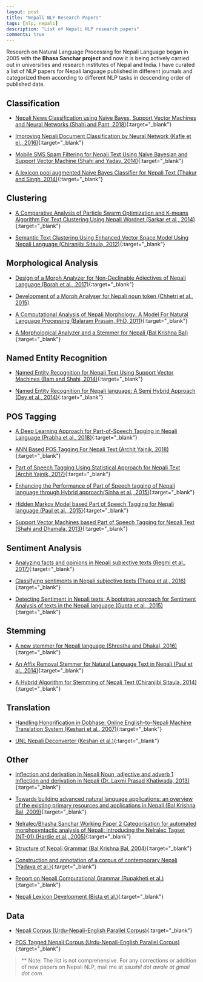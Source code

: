 ```yaml
---
layout: post
title: "Nepali NLP Research Papers"
tags: [nlp, nepali]
description: "List of Nepali NLP research papers"
comments: true
---
```


Research on Natural Language Processing for Nepali Language began in 2005 with the **Bhasa Sanchar project** and now it is being actively carried out in universities and research institutes of Nepal and India. I have curated a list of NLP papers for Nepali language published in different journals and categorized them according to different NLP tasks in descending order of published date. 

## Classification

* [Nepali News Classification using Naïve Bayes, Support Vector Machines and Neural Networks (Shahi and Pant, 2018)](https://www.researchgate.net/publication/324098346_Nepali_news_classification_using_Naive_Bayes_Support_Vector_Machines_and_Neural_Networks){:target="_blank"}
  
* [Improving Nepali Document Classification by Neural Network (Kafle et el., 2016)](http://conference.ioe.edu.np/ioegc2016/papers/IOEGC-2016-42.pdf){:target="_blank"}
  
* [Mobile SMS Spam Filtering for Nepali Text Using Naïve Bayesian and Support Vector Machine (Shahi and Yadav, 2014)](https://www.scirp.org/journal/PaperInformation.aspx?paperID=40857){:target="_blank"}
  
* [A lexicon pool augmented Naive Bayes Classifier for Nepali Text (Thakur and Singh, 2014)](https://www.researchgate.net/publication/285835091_A_lexicon_pool_augmented_Naive_Bayes_Classifier_for_Nepali_Text){:target="_blank"}
  
## Clustering

* [A Comparative Analysis of Particle Swarm Optimization and K-means Algorithm For Text Clustering Using Nepali Wordnet (Sarkar et al., 2014)](https://www.semanticscholar.org/paper/A-Comparative-Analysis-of-Particle-Swarm-and-For-Sarkar-Roy/df68d6083221a6f93f688cd6dd4d9c781bad691f){:target="_blank"}
  
* [Semantic Text Clustering Using Enhanced Vector Space Model Using Nepali Language (Chiranjibi Sitaula, 2012)](http://gesj.internet-academy.org.ge/download.php?id=1939.pdf){:target="_blank"}

## Morphological Analysis

* [Design of a Morph Analyzer for Non-Declinable Adjectives of Nepali Language (Borah et al., 2017)](https://dl.acm.org/citation.cfm?id=3036307){:target="_blank"}
  
* [Development of a Morph Analyser for Nepali noun token (Chhetri et al., 2015)](https://www.researchgate.net/publication/308821504_Development_of_a_Morph_Analyser_for_Nepali_noun_token{:target="_blank"})

* [A Computational Analysis of Nepali Morphology: A Model For Natural Language Processing (Balaram Prasain, PhD, 2011)](https://ojs.ub.uni-konstanz.de/jsal/dissertations/diss-balaram.pdf){:target="_blank"}

* [A Morphological Analyzer and a Stemmer for Nepali (Bal Krishna Bal)](https://www.researchgate.net/publication/237658531_A_Morphological_Analyzer_and_a_Stemmer_for_Nepali){:target="_blank"}

## Named Entity Recognition

* [Named Entity Recognition for Nepali Text Using Support Vector Machines (Bam and Shahi, 2014)](https://www.scirp.org/journal/PaperInformation.aspx?PaperID=43828){:target="_blank"}
  
* [Named Entity Recognition for Nepali language: A Semi Hybrid Approach (Dey et al., 2014)](http://www.ijeit.com/Vol%203/Issue%208/IJEIT1412201402_04.pdf){:target="_blank"}

## POS Tagging

* [A Deep Learning Approach for Part-of-Speech Tagging in Nepali Language (Prabha et al., 2018)](https://ieeexplore.ieee.org/document/8554812){:target="_blank"}
* [ANN Based POS Tagging For Nepali Text (Archit Yajnik, 2018)](https://www.semanticscholar.org/paper/ANN-Based-POS-Tagging-For-Nepali-Text-ArchitYajnik/8cc1a284d7ea51f267bb33dfdc520ad25d89a3f9?navId=extracted){:target="_blank"}

* [Part of Speech Tagging Using Statistical Approach for Nepali Text (Archit Yajnik, 2017)](https://www.semanticscholar.org/paper/Part-of-Speech-Tagging-Using-Statistical-Approach-Yajnik/0dcaae94716b33161b675ff5532dc46af00fdc1d){:target="_blank"}

* [Enhancing the Performance of Part of Speech tagging of Nepali language through Hybrid approach(Sinha et al., 2015)](https://www.semanticscholar.org/paper/Enhancing-the-Performance-of-Part-of-Speech-tagging-Sinha-Veyie/06e824be2aebb06f6b2471d36925ef79fe43a62d){:target="_blank"}

* [Hidden Markov Model based Part of Speech Tagging for Nepali language (Paul et al., 2015)](https://ieeexplore.ieee.org/document/7377332){:target="_blank"}

* [Support Vector Machines based Part of Speech Tagging for Nepali Text (Shahi and Dhamala, 2013)](https://www.semanticscholar.org/paper/Support-Vector-Machines-based-Part-of-Speech-for-Shahi-Dhamala/b36505276ef839d9b0cf193c6e65032ca5c73b37){:target="_blank"}

## Sentiment Analysis

* [Analyzing facts and opinions in Nepali subjective texts (Regmi et al., 2017)](https://www.researchgate.net/publication/323792895_Analyzing_facts_and_opinions_in_Nepali_subjective_texts){:target="_blank"}

* [Classifying sentiments in Nepali subjective texts (Thapa et al., 2016)](https://www.researchgate.net/publication/311755938_Classifying_sentiments_in_Nepali_subjective_texts){:target="_blank"}

* [Detecting Sentiment in Nepali texts: A bootstrap approach for Sentiment Analysis of texts in the Nepali language (Gupta et al., 2015)](https://www.researchgate.net/publication/301403864_Detecting_Sentiment_in_Nepali_texts_A_bootstrap_approach_for_Sentiment_Analysis_of_texts_in_the_Nepali_language){:target="_blank"}
  
## Stemming

* [A new stemmer for Nepali language (Shrestha and Dhakal, 2016)](https://ieeexplore.ieee.org/document/7749008?reload=true){:target="_blank"}
  
* [An Affix Removal Stemmer for Natural Language Text in Nepali (Paul et al., 2014)](https://www.semanticscholar.org/paper/An-Affix-Removal-Stemmer-for-Natural-Language-Text-Paul-Dey/0bda0ea596db7ee673c1ad7b9136bc0f170f6996){:target="_blank"}

* [A Hybrid Algorithm for Stemming of Nepali Text (Chiranjibi Sitaula, 2014)](https://file.scirp.org/Html/4-8701252_34712.htm){:target="_blank"}

## Translation

* [Handling Honorification in Dobhase: Online English-to-Nepali Machine Translation System (Keshari et al., 2007)](https://www.researchgate.net/publication/269161645_HANDLING_HONORIFICATION_IN_DOBHASE_ONLINE_ENGLISH-TO-NEPALI_MACHINE_TRANSLATION_SYSTEM){:target="_blank"}

* [UNL Nepali Deconverter (Keshari et al.)](https://www.researchgate.net/publication/265043654_UNL_Nepali_Deconverter){:target="_blank"}

## Other

* [Inflection and derivation in Nepali Noun, adjective and adverb 1 Inflection and derivation in Nepali (Dr. Laxmi Prasad Khatiwada, 2013)](https://www.researchgate.net/publication/237202333_Inflection_and_derivation_in_Nepali_Noun_adjective_and_adverb_1_Inflection_and_derivation_in_Nepali){:target="_blank"}

* [Towards building advanced natural language applications: an overview of the existing primary resources and applications in Nepali (Bal Krishna Bal, 2009)](https://www.researchgate.net/publication/234790399_Towards_building_advanced_natural_language_applications_an_overview_of_the_existing_primary_resources_and_applications_in_Nepali){:target="_blank"}

* [Nelralec/Bhasha Sanchar Working Paper 2 Categorisation for automated morphosyntactic analysis of Nepali: introducing the Nelralec Tagset (NT-01) (Hardie et al., 2005)](https://web.archive.org/web/20120522194347/http://www.bhashasanchar.org:80/pdfs/nelralec-wp-tagset.pdf){:target="_blank"}
 
* [Structure of Nepali Grammar (Bal Krishna Bal, 2004)](https://www.researchgate.net/publication/237261579_Structure_of_Nepali_Grammar){:target="_blank"}

* [Construction and annotation of a corpus of contemporary Nepali (Yadava et al.)](https://www.researchgate.net/publication/228916687_Construction_and_annotation_of_a_corpus_of_contemporary_Nepali){:target="_blank"}

* [Report on Nepali Computational Grammar (Rupakheti et al.)](https://www.researchgate.net/publication/237310273_Report_on_Nepali_Computational_Grammar){:target="_blank"}

* [Nepali Lexicon Development (Bista et al.)](https://www.researchgate.net/publication/267789368_Nepali_Lexicon_Development){:target="_blank"}
                 
## Data

* [Nepali Corpus (Urdu-Nepali-English Parallel Corpus)](http://cle.org.pk/software/ling_resources/UrduNepaliEnglishParallelCorpus.htm){:target="_blank"}

* [POS Tagged Nepali Corpus (Urdu-Nepali-English Parallel Corpus)](http://cle.org.pk/software/ling_resources/UrduNepaliEnglishParallelCorpus.htm){:target="_blank"}

> ** Note: The list is not comprehensive. For any corrections or addition of new papers on Nepali NLP, mail me at *ssushil dot awale at gmail dot com*.